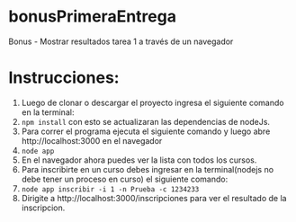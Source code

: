 # bonusPrimeraEntrega
 Bonus - Mostrar resultados tarea 1 a través de un navegador
# Instrucciones:
 1. Luego de clonar o descargar el proyecto ingresa el siguiente comando en la terminal:
 2. ```npm install``` con esto se actualizaran las dependencias de nodeJs.
 3. Para correr el programa ejecuta el siguiente comando y luego abre http://localhost:3000 en el navegador
 4. ```node app```
 5. En el navegador ahora puedes ver la lista con todos los cursos.
 6. Para inscribirte en un curso debes ingresar en la terminal(nodejs no debe tener un proceso en curso) el siguiente comando:
 7. ```node app inscribir -i 1 -n Prueba -c 1234233```
 8. Dirigite a http://localhost:3000/inscripciones para ver el resultado de la inscripcion.